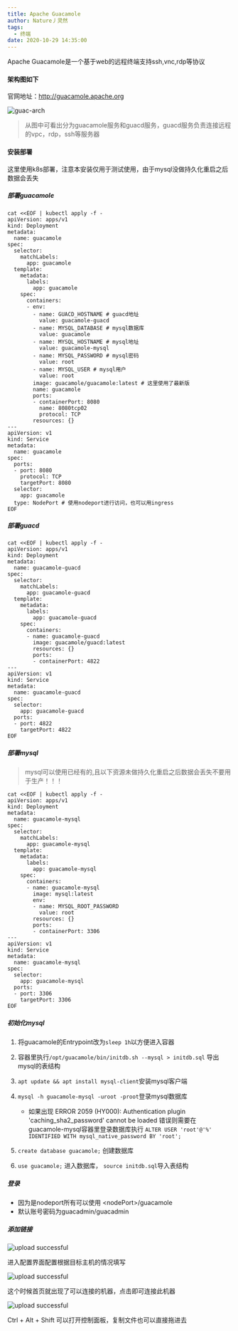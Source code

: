 ```yaml
---
title: Apache Guacamole
author: Nature丿灵然
tags:
  - 终端
date: 2020-10-29 14:35:00
---
```

Apache Guacamole是一个基于web的远程终端支持ssh,vnc,rdp等协议
<!--more-->

#### 架构图如下

官网地址：<http://guacamole.apache.org>

![guac-arch](../images/pasted-4.png)

> 从图中可看出分为guacamole服务和guacd服务，guacd服务负责连接远程的vpc，rdp，ssh等服务器

#### 安装部署

这里使用k8s部署，注意本安装仅用于测试使用，由于mysql没做持久化重启之后数据会丢失

##### 部署guacamole

```shell
cat <<EOF | kubectl apply -f -
apiVersion: apps/v1
kind: Deployment
metadata:
  name: guacamole
spec:
  selector:
    matchLabels:
      app: guacamole
  template:
    metadata:
      labels:
        app: guacamole
    spec:
      containers:
      - env:
        - name: GUACD_HOSTNAME # guacd地址
          value: guacamole-guacd
        - name: MYSQL_DATABASE # mysql数据库
          value: guacamole
        - name: MYSQL_HOSTNAME # mysql地址
          value: guacamole-mysql
        - name: MYSQL_PASSWORD # mysql密码
          value: root
        - name: MYSQL_USER # mysql用户
          value: root
        image: guacamole/guacamole:latest # 这里使用了最新版
        name: guacamole
        ports:
        - containerPort: 8080
          name: 8080tcp02
          protocol: TCP
        resources: {}
---
apiVersion: v1
kind: Service
metadata:
  name: guacamole
spec:
  ports:
  - port: 8080
    protocol: TCP
    targetPort: 8080
  selector:
    app: guacamole
  type: NodePort # 使用nodeport进行访问，也可以用ingress
EOF
```

##### 部署guacd

```shell
cat <<EOF | kubectl apply -f -
apiVersion: apps/v1
kind: Deployment
metadata:
  name: guacamole-guacd
spec:
  selector:
    matchLabels:
      app: guacamole-guacd
  template:
    metadata:
      labels:
        app: guacamole-guacd
    spec:
      containers:
      - name: guacamole-guacd
        image: guacamole/guacd:latest
        resources: {}
        ports:
        - containerPort: 4822
---
apiVersion: v1
kind: Service
metadata:
  name: guacamole-guacd
spec:
  selector:
    app: guacamole-guacd
  ports:
  - port: 4822
    targetPort: 4822
EOF
```

##### 部署mysql

> mysql可以使用已经有的,且以下资源未做持久化重启之后数据会丢失不要用于生产！！！

```shell
cat <<EOF | kubectl apply -f -
apiVersion: apps/v1
kind: Deployment
metadata:
  name: guacamole-mysql
spec:
  selector:
    matchLabels:
      app: guacamole-mysql
  template:
    metadata:
      labels:
        app: guacamole-mysql
    spec:
      containers:
      - name: guacamole-mysql
        image: mysql:latest
        env:
        - name: MYSQL_ROOT_PASSWORD
          value: root
        resources: {}
        ports:
        - containerPort: 3306
---
apiVersion: v1
kind: Service
metadata:
  name: guacamole-mysql
spec:
  selector:
    app: guacamole-mysql
  ports:
  - port: 3306
    targetPort: 3306
EOF
```

##### 初始化mysql

1. 将guacamole的Entrypoint改为`sleep 1h`以方便进入容器

2. 容器里执行`/opt/guacamole/bin/initdb.sh --mysql > initdb.sql` 导出mysql的表结构

3. `apt update && apt install mysql-client`安装mysql客户端

4. `mysql -h guacamole-mysql -uroot -proot`登录mysql数据库
    - 如果出现 ERROR 2059 (HY000): Authentication plugin 'caching_sha2_password' cannot be loaded 错误则需要在guacamole-mysql容器里登录数据库执行
    `ALTER USER 'root'@'%' IDENTIFIED WITH mysql_native_password BY 'root';`

5. `create database guacamole;` 创建数据库

6. `use guacamole;` 进入数据库， `source initdb.sql`导入表结构

##### 登录

- 因为是nodeport所有可以使用 \<nodePort\>/guacamole
- 默认账号密码为guacadmin/guacadmin

##### 添加链接

![upload successful](../images/pasted-5.png)

进入配置界面配置根据目标主机的情况填写

![upload successful](../images/pasted-6.png)

这个时候首页就出现了可以连接的机器，点击即可连接此机器

![upload successful](../images/pasted-7.png)

Ctrl + Alt + Shift 可以打开控制面板，复制文件也可以直接拖进去
